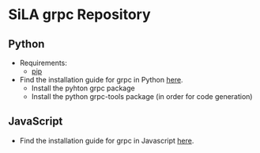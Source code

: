 # SiLA grpc Repository

## Python

- Requirements: 
	* [pip](https://de.wikipedia.org/wiki/Pip_(Python))
- Find the installation guide for grpc in Python [here](http://www.grpc.io/docs/quickstart/python.html).
	* Install the pyhton grpc package
	* Install the python grpc-tools package (in order for code generation)

## JavaScript

- Find the installation guide for grpc in Javascript [here](http://www.grpc.io/docs/quickstart/basic/node.html).

